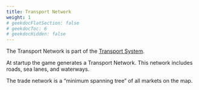 ```yaml
---
title: Transport Network
weight: 1
# geekdocFlatSection: false
# geekdocToc: 6
# geekdocHidden: false
---
```


The Transport Network is part of the [Transport System](articles/transport-system).

At startup the game generates a Transport Network. This network includes roads, sea lanes, and waterways.

The trade network is a “minimum spanning tree” of all markets on the map.
